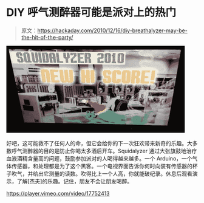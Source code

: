 # DIY 呼气测醉器可能是派对上的热门

> 原文：<https://hackaday.com/2010/12/16/diy-breathalyzer-may-be-the-hit-of-the-party/>

![](img/d7e64c374060fbb46ce93377538c0409.png "squidalyzer-2010")

好吧，这可能救不了任何人的命，但它会给你的下一次狂欢带来新奇的乐趣。大多数呼气测醉器的目的是防止你喝太多酒后开车。Squidalyzer 通过大张旗鼓地治疗血液酒精含量高的问题，鼓励参加派对的人喝得越来越多。一个 Arduino，一个气体传感器，和处理都是为了这个黑客。一个电视界面告诉你何时向装有传感器的杯子吹气，并给出它测量的读数。吹得比上一个人高，你就能破纪录。休息后观看演示，了解[杰夫]的乐趣。记住，朋友不会让朋友喝醉。

<https://player.vimeo.com/video/17752413>

</div> </body> </html>